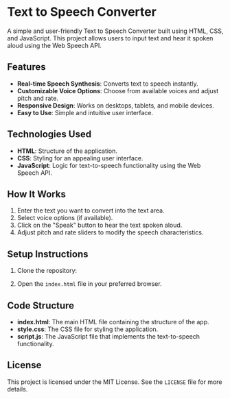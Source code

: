 # Text to Speech Converter

A simple and user-friendly Text to Speech Converter built using HTML, CSS, and JavaScript. This project allows users to input text and hear it spoken aloud using the Web Speech API.

## Features

- **Real-time Speech Synthesis**: Converts text to speech instantly.
- **Customizable Voice Options**: Choose from available voices and adjust pitch and rate.
- **Responsive Design**: Works on desktops, tablets, and mobile devices.
- **Easy to Use**: Simple and intuitive user interface.

## Technologies Used

- **HTML**: Structure of the application.
- **CSS**: Styling for an appealing user interface.
- **JavaScript**: Logic for text-to-speech functionality using the Web Speech API.

## How It Works

1. Enter the text you want to convert into the text area.
2. Select voice options (if available).
3. Click on the "Speak" button to hear the text spoken aloud.
4. Adjust pitch and rate sliders to modify the speech characteristics.

## Setup Instructions

1. Clone the repository:

2. Open the `index.html` file in your preferred browser.

## Code Structure

- **index.html**: The main HTML file containing the structure of the app.
- **style.css**: The CSS file for styling the application.
- **script.js**: The JavaScript file that implements the text-to-speech functionality.

## License

This project is licensed under the MIT License. See the `LICENSE` file for more details.



